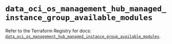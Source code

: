 # `data_oci_os_management_hub_managed_instance_group_available_modules`

Refer to the Terraform Registry for docs: [`data_oci_os_management_hub_managed_instance_group_available_modules`](https://registry.terraform.io/providers/hashicorp/oci/7.19.0/docs/data-sources/os_management_hub_managed_instance_group_available_modules).
